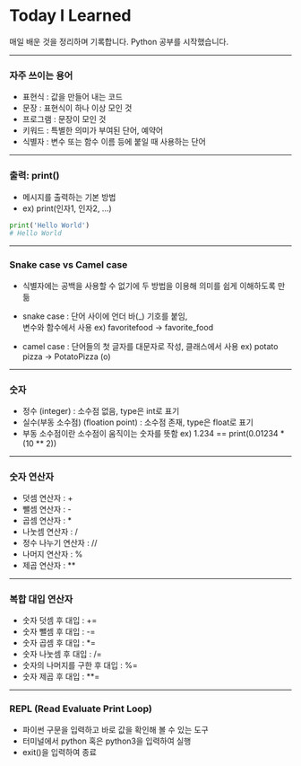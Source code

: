 # Today I Learned
매일 배운 것을 정리하며 기록합니다. Python 공부를 시작했습니다.

***

### 자주 쓰이는 용어

- 표현식 : 값을 만들어 내는 코드
- 문장 : 표현식이 하나 이상 모인 것
- 프로그램 : 문장이 모인 것
- 키워드 : 특별한 의미가 부여된 단어, 예약어
- 식별자 : 변수 또는 함수 이름 등에 붙일 때 사용하는 단어

***

### 출력: print()

- 메시지를 출력하는 기본 방법
- ex) print(인자1, 인자2, ...)
```python
print('Hello World') 
# Hello World
```

***

### Snake case vs Camel case

- 식별자에는 공백을 사용할 수 없기에 두 방법을 이용해 의미를 쉽게 이해하도록 만듦
- snake case : 단어 사이에 언더 바\(_) 기호를 붙임,  
변수와 함수에서 사용
ex) favoritefood -> favorite_food

- camel case : 단어들의 첫 글자를 대문자로 작성,
클래스에서 사용
ex) potato pizza -> PotatoPizza (o)

***

### 숫자

- 정수 (integer) : 소수점 없음, type은 int로 표기
- 실수(부동 소수점) (floation point) : 소수점 존재, type은 float로 표기
- 부동 소수점이란 소수점이 움직이는 숫자를 뜻함
ex) 1.234 == print(0.01234 * (10 ** 2))

***

### 숫자 연산자
- 덧셈 연산자 : +
- 뺄셈 연산자 : -
- 곱셈 연산자 : *
- 나눗셈 연산자 : /
- 정수 나누기 연산자 : // 
- 나머지 연산자 : %
- 제곱 연산자 : **

***

### 복합 대입 연산자
- 숫자 덧셈 후 대입 : +=
- 숫자 뺄셈 후 대입 : -=
- 숫자 곱셈 후 대입 : *=
- 숫자 나눗셈 후 대입 : /=
- 숫자의 나머지를 구한 후 대입 : %=
- 숫자 제곱 후 대입 : **=

***

### REPL (Read Evaluate Print Loop)
- 파이썬 구문을 입력하고 바로 값을 확인해 볼 수 있는 도구 
- 터미널에서 python 혹은 python3을 입력하여 실행 
- exit()을 입력하여 종료



